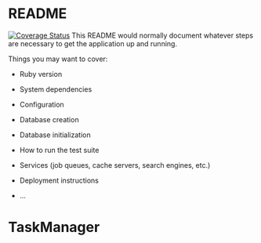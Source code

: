 # README
[![Coverage Status](https://coveralls.io/repos/github/alXmas/TaskManager/badge.svg?branch=master)](https://coveralls.io/github/alXmas/TaskManager?branch=master)
This README would normally document whatever steps are necessary to get the
application up and running.

Things you may want to cover:

* Ruby version

* System dependencies

* Configuration

* Database creation

* Database initialization

* How to run the test suite

* Services (job queues, cache servers, search engines, etc.)

* Deployment instructions

* ...
# TaskManager
